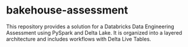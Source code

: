 # bakehouse-assessment
This repository provides a solution for a Databricks Data Engineering Assessment using PySpark and Delta Lake. It is organized into a layered architecture and includes workflows with Delta Live Tables.
